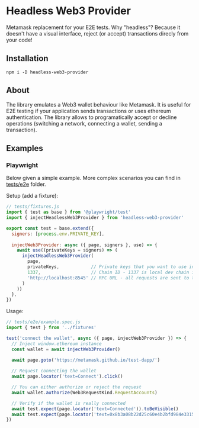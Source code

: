 # Headless Web3 Provider

Metamask replacement for your E2E tests. Why "headless"? Because it doesn't have a visual interface, reject (or accept) transactions direcly from your code!

## Installation

```shell
npm i -D headless-web3-provider
```

## About
The library emulates a Web3 wallet behaviour like Metamask. It is useful for E2E testing if your application sends transactions or uses ethereum authentication.
The library allows to programatically accept or decline operations (switching a network, connecting a wallet, sending a transaction).

## Examples

### Playwright
Below given a simple example. More complex scenarios you can find in [tests/e2e](./tests/e2e) folder.

Setup (add a fixture):
```js
// tests/fixtures.js
import { test as base } from '@playwright/test'
import { injectHeadlessWeb3Provider } from 'headless-web3-provider'

export const test = base.extend({
  signers: [process.env.PRIVATE_KEY],
  
  injectWeb3Provider: async ({ page, signers }, use) => {
    await use((privateKeys = signers) => (
      injectHeadlessWeb3Provider(
        page,
        privateKeys,            // Private keys that you want to use in tests
        1337,                   // Chain ID - 1337 is local dev chain id
        'http://localhost:8545' // RPC URL - all requests are sent to this endpoint
      )
    ))
  },
})
```

Usage:
```js
// tests/e2e/example.spec.js
import { test } from '../fixtures'

test('connect the wallet', async ({ page, injectWeb3Provider }) => {
  // Inject window.ethereum instance
  const wallet = await injectWeb3Provider()
  
  await page.goto('https://metamask.github.io/test-dapp/')

  // Request connecting the wallet
  await page.locator('text=Connect').click()

  // You can either authorize or reject the request
  await wallet.authorize(Web3RequestKind.RequestAccounts)

  // Verify if the wallet is really connected
  await test.expect(page.locator('text=Connected')).toBeVisible()
  await test.expect(page.locator('text=0x8b3a08b22d25c60e4b2bfd984e331568eca4c299')).toBeVisible()
})
```
